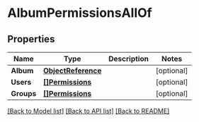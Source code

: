 # AlbumPermissionsAllOf

## Properties

Name | Type | Description | Notes
------------ | ------------- | ------------- | -------------
**Album** | [**ObjectReference**](ObjectReference.md) |  | [optional] 
**Users** | [**[]Permissions**](Permissions.md) |  | [optional] 
**Groups** | [**[]Permissions**](Permissions.md) |  | [optional] 

[[Back to Model list]](../README.md#documentation-for-models) [[Back to API list]](../README.md#documentation-for-api-endpoints) [[Back to README]](../README.md)


